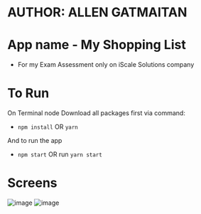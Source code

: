 # AUTHOR: ALLEN GATMAITAN

# App name - My Shopping List
 - For my Exam Assessment only on iScale Solutions company

# To Run
On Terminal node
Download all packages first via command:
 - `npm install` OR `yarn`


And to run the app
 - `npm start` OR run `yarn start`

# Screens
![image](https://github.com/gatz-allen/my-shopping-list/assets/138085186/9a95597c-50f6-4140-9e49-23ce1fdf3a1f)
![image](https://github.com/gatz-allen/my-shopping-list/assets/138085186/83c98630-7d32-49ae-918f-8cda4775b6d3)
